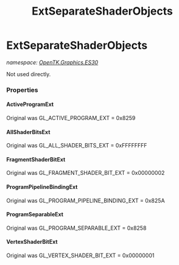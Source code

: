 ﻿---
title: ExtSeparateShaderObjects
---

# ExtSeparateShaderObjects
_namespace: [OpenTK.Graphics.ES30](N-OpenTK.Graphics.ES30.html)_

Not used directly.



### Properties

#### ActiveProgramExt
Original was GL_ACTIVE_PROGRAM_EXT = 0x8259
#### AllShaderBitsExt
Original was GL_ALL_SHADER_BITS_EXT = 0xFFFFFFFF
#### FragmentShaderBitExt
Original was GL_FRAGMENT_SHADER_BIT_EXT = 0x00000002
#### ProgramPipelineBindingExt
Original was GL_PROGRAM_PIPELINE_BINDING_EXT = 0x825A
#### ProgramSeparableExt
Original was GL_PROGRAM_SEPARABLE_EXT = 0x8258
#### VertexShaderBitExt
Original was GL_VERTEX_SHADER_BIT_EXT = 0x00000001

